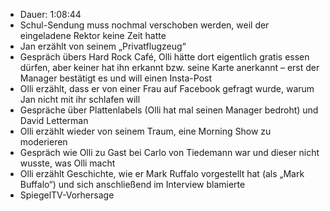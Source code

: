 - Dauer: 1:08:44
- Schul-Sendung muss nochmal verschoben werden, weil der eingeladene Rektor keine Zeit hatte
- Jan erzählt von seinem „Privatflugzeug“
- Gespräch übers Hard Rock Café, Olli hätte dort eigentlich gratis essen dürfen, aber keiner hat ihn erkannt bzw. seine Karte anerkannt – erst der Manager bestätigt es und will einen Insta-Post
- Olli erzählt, dass er von einer Frau auf Facebook gefragt wurde, warum Jan nicht mit ihr schlafen will
- Gespräche über Plattenlabels (Olli hat mal seinen Manager bedroht) und David Letterman
- Olli erzählt wieder von seinem Traum, eine Morning Show zu moderieren
- Gespräch wie Olli zu Gast bei Carlo von Tiedemann war und dieser nicht wusste, was Olli macht
- Olli erzählt Geschichte, wie er Mark Ruffalo vorgestellt hat (als „Mark Buffalo“) und sich anschließend im Interview blamierte
- SpiegelTV-Vorhersage
